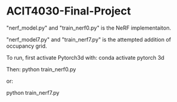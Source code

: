# ACIT4030-Final-Project

"nerf_model.py" and "train_nerf0.py" is the NeRF implementaiton. 

"nerf_model7.py" and "train_nerf7.py" is the attempted addition of occupancy grid. 

To run, first activate Pytorch3d with: 
conda activate pytorch 3d 

Then: 
python train_nerf0.py 

or: 

python train_nerf7.py
